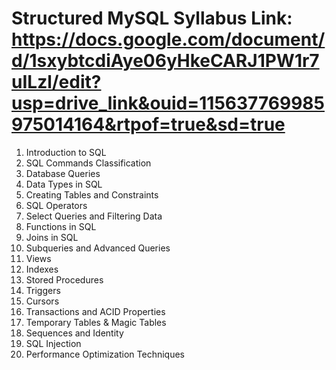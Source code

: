# Structured MySQL Syllabus Link: https://docs.google.com/document/d/1sxybtcdiAye06yHkeCARJ1PW1r7uILzl/edit?usp=drive_link&ouid=115637769985975014164&rtpof=true&sd=true
1. Introduction to SQL
2. SQL Commands Classification
3. Database Queries
4. Data Types in SQL
5. Creating Tables and Constraints
6. SQL Operators
7. Select Queries and Filtering Data
8. Functions in SQL
9. Joins in SQL
10. Subqueries and Advanced Queries
11. Views
12. Indexes
13. Stored Procedures
14. Triggers
15. Cursors
16. Transactions and ACID Properties
17. Temporary Tables & Magic Tables
18. Sequences and Identity
19. SQL Injection
20. Performance Optimization Techniques
